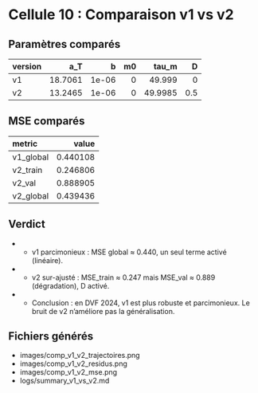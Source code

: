 # Cellule 10 : Comparaison v1 vs v2

## Paramètres comparés

| version   |     a_T |     b |   m0 |   tau_m |   D |
|:----------|--------:|------:|-----:|--------:|----:|
| v1        | 18.7061 | 1e-06 |    0 | 49.999  | 0   |
| v2        | 13.2465 | 1e-06 |    0 | 49.9985 | 0.5 |

## MSE comparés

| metric    |    value |
|:----------|---------:|
| v1_global | 0.440108 |
| v2_train  | 0.246806 |
| v2_val    | 0.888905 |
| v2_global | 0.439436 |

## Verdict

- - v1 parcimonieux : MSE global ≈ 0.440, un seul terme activé (linéaire).
- - v2 sur-ajusté : MSE_train ≈ 0.247 mais MSE_val ≈ 0.889 (dégradation), D activé.
- - Conclusion : en DVF 2024, v1 est plus robuste et parcimonieux. Le bruit de v2 n’améliore pas la généralisation.

## Fichiers générés
- images/comp_v1_v2_trajectoires.png
- images/comp_v1_v2_residus.png
- images/comp_v1_v2_mse.png
- logs/summary_v1_vs_v2.md
